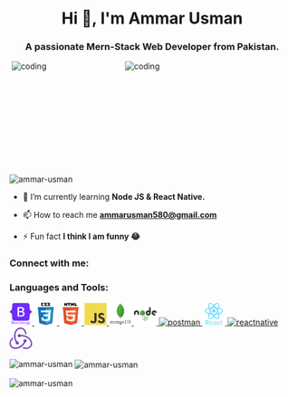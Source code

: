 


<h1 align="center">Hi 👋, I'm Ammar Usman</h1>
<h3 align="center">A passionate Mern-Stack Web Developer from Pakistan.</h3>

<img align="right" alt="coding" width="300" height="200" src="https://miro.medium.com/v2/resize:fit:1100/format:webp/1*gReLR6hZjwyBxHmfLN1AVw.gif">

<img align="right" alt="coding" width="200" height="200" src="https://media3.giphy.com/media/HscDLzkO8EOTmgkhQP/giphy.gif?cid=ecf05e47upe01jzy6ryznj0kom4uczav120f9snctbkx4chp&ep=v1_gifs_search&rid=giphy.gif&ct=g">



<p align="left"> <img src="https://komarev.com/ghpvc/?username=ammar-usman&label=Profile%20views&color=0e75b6&style=flat" alt="ammar-usman" /> </p>

- 🌱 I’m currently learning **Node JS & React Native.**

- 📫 How to reach me **ammarusman580@gmail.com**

- ⚡ Fun fact **I think I am funny 😂**

<h3 align="left">Connect with me:</h3>
<p align="left"></p>

<h3 align="left">Languages and Tools:</h3>
<p align="left"> <a href="https://getbootstrap.com" target="_blank" rel="noreferrer"> <img src="https://raw.githubusercontent.com/devicons/devicon/master/icons/bootstrap/bootstrap-plain-wordmark.svg" alt="bootstrap" width="40" height="40"/> </a> <a href="https://www.w3schools.com/css/" target="_blank" rel="noreferrer"> <img src="https://raw.githubusercontent.com/devicons/devicon/master/icons/css3/css3-original-wordmark.svg" alt="css3" width="40" height="40"/> </a> <a href="https://www.w3.org/html/" target="_blank" rel="noreferrer"> <img src="https://raw.githubusercontent.com/devicons/devicon/master/icons/html5/html5-original-wordmark.svg" alt="html5" width="40" height="40"/> </a> <a href="https://developer.mozilla.org/en-US/docs/Web/JavaScript" target="_blank" rel="noreferrer"> <img src="https://raw.githubusercontent.com/devicons/devicon/master/icons/javascript/javascript-original.svg" alt="javascript" width="40" height="40"/> </a> <a href="https://www.mongodb.com/" target="_blank" rel="noreferrer"> <img src="https://raw.githubusercontent.com/devicons/devicon/master/icons/mongodb/mongodb-original-wordmark.svg" alt="mongodb" width="40" height="40"/> </a> <a href="https://nodejs.org" target="_blank" rel="noreferrer"> <img src="https://raw.githubusercontent.com/devicons/devicon/master/icons/nodejs/nodejs-original-wordmark.svg" alt="nodejs" width="40" height="40"/> </a> <a href="https://postman.com" target="_blank" rel="noreferrer"> <img src="https://www.vectorlogo.zone/logos/getpostman/getpostman-icon.svg" alt="postman" width="40" height="40"/> </a> <a href="https://reactjs.org/" target="_blank" rel="noreferrer"> <img src="https://raw.githubusercontent.com/devicons/devicon/master/icons/react/react-original-wordmark.svg" alt="react" width="40" height="40"/> </a> <a href="https://reactnative.dev/" target="_blank" rel="noreferrer"> <img src="https://reactnative.dev/img/header_logo.svg" alt="reactnative" width="40" height="40"/> </a> <a href="https://redux.js.org" target="_blank" rel="noreferrer"> <img src="https://raw.githubusercontent.com/devicons/devicon/master/icons/redux/redux-original.svg" alt="redux" width="40" height="40"/> </a> </p>

<p><img align="left" src="https://github-readme-stats.vercel.app/api/top-langs?username=ammar-usman&show_icons=true&locale=en&layout=compact" alt="ammar-usman" /></p>

<p>&nbsp;<img align="center" src="https://github-readme-stats.vercel.app/api?username=ammar-usman&show_icons=true&locale=en" alt="ammar-usman" /></p>

<p><img align="center" src="https://github-readme-streak-stats.herokuapp.com/?user=ammar-usman&" alt="ammar-usman" /></p>


<!--
**Ammar-Usman/Ammar-Usman** is a ✨ _special_ ✨ repository because its `README.md` (this file) appears on your GitHub profile.

Here are some ideas to get you started:

- 🔭 I’m currently working on ...
- 🌱 I’m currently learning ...
- 👯 I’m looking to collaborate on ...
- 🤔 I’m looking for help with ...
- 💬 Ask me about ...
- 📫 How to reach me: ...
- 😄 Pronouns: ...
- ⚡ Fun fact: ...
-->



